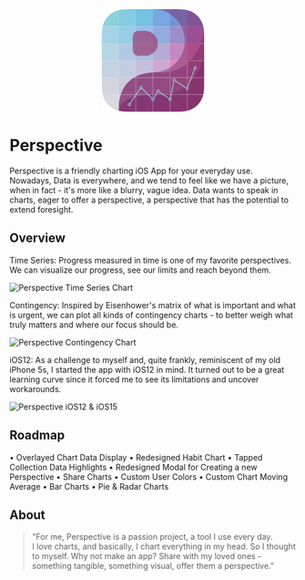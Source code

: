 <p align="center">
    <img width="180" height="180" src="Perspective/Assets.xcassets/AppIcon.appiconset/3x_180x180.png" alt="Perspective logo">
</p>

# Perspective

Perspective is a friendly charting iOS App for your everyday use. Nowadays, Data is everywhere, and we tend to feel like we have a picture, when in fact - it's more like a blurry, vague idea. 
Data wants to speak in charts, eager to offer a perspective, a perspective that has the potential to extend foresight.

## Overview
Time Series: Progress measured in time is one of my favorite perspectives. We can visualize our progress, see our limits and reach beyond them. 

<p align="left">
    <img width="375" height="647" src="Readme Resources/Perspective Running.gif" alt="Perspective Time Series Chart">
</p>

Contingency: Inspired by Eisenhower's matrix of what is important and what is urgent, we can plot all kinds of contingency charts - to better weigh what truly matters and where our focus should be.

<p align="left">
    <img width="375" height="647" src="Readme Resources/Perspective Cooking Time.gif" alt="Perspective Contingency Chart">
</p>

iOS12: As a challenge to myself and, quite frankly, reminiscent of my old iPhone 5s, I started the app with iOS12 in mind. It turned out to be a great learning curve since it forced me to see its limitations and uncover workarounds.

<p float="left">
  <img width="600" height="513" src="Readme Resources/Perspective Swift iOS12&iOS15.gif" alt="Perspective iOS12 & iOS15">
</p>


## Roadmap

 • Overlayed Chart Data Display
 • Redesigned Habit Chart
•  Tapped Collection Data Highlights
•  Redesigned Modal for Creating a new Perspective
•  Share Charts
•  Custom User Colors
•  Custom Chart Moving Average
•  Bar Charts
•  Pie & Radar Charts

## About
> "For me, Perspective is a passion project, a tool I use every day.  
I love charts, and basically, I chart everything in my head. 
So I thought to myself. Why not make an app? Share with my loved ones - something tangible, something visual, offer them a perspective."
